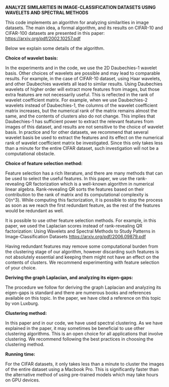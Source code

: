 **ANALYZE SIMILARITIES IN IMAGE-CLASSIFICATION DATASETS USING WAVELETS AND SPECTRAL METHODS**


This code implements an algorithm for analyzing similarities in image datasets. The main idea, a formal algorithm, and its results on CIFAR-10 and CIFAR-100 datasets are presented in this paper: https://arxiv.org/pdf/2002.10257.pdf

Below we explain some details of the algorithm.

**Choice of wavelet basis:**

In the experiments and in the code, we use the 2D Daubechies-1 wavelet basis. Other choices of wavelets are possible and may lead to comparable results. For example, in the case of CIFAR-10 dataset, using Haar wavelets, and other Daubechies wavelets all lead to similar results. Using Daubechies wavelets of higher order will extract more features from images, but those extra features are not necessarily useful. This is reflected in the rank of wavelet coefficient matrix. For example, when we use Daubechies-2 wavelets instead of Daubechies-1, the columns of the wavelet coefficient matrix increases, but the numerical rank of the matrix remains almost the same, and the contents of clusters also do not change. This implies that Daubechies-1 has sufficient power to extract the relevant features from images of this dataset, and results are not sensitive to the choice of wavelet basis. In practice and for other datasets, we recommend that several wavelet basis be used to extract the features and its effect on the numerical rank of wavelet coefficient matrix be investigated. Since this only takes less than a minute for the entire CIFAR dataset, such investigation will not be a computational obstacle.

**Choice of feature selection method:**

Feature selection has a rich literature, and there are many methods that can be used to select the useful features. In this paper, we use the rank-revealing QR factorization which is a well-known algorithm in numerical linear algebra. Rank-revealing QR sorts the features based on their contribution to the rank of matrix and its computational complexity is O(n^3). While computing this factorization, it is possible to stop the process as soon as we reach the first redundant feature, as the rest of the features would be redundant as well.

It is possible to use other feature selection methods. For example, in this paper, we used the Laplacian scores instead of rank-revealing QR factorization:
Using Wavelets and Spectral Methods to Study Patterns in Image-Classification Datasets https://arxiv.org/pdf/2006.09879.pdf

Having redundant features may remove some computational burden from the clustering stage of our algorithm, however discarding such features is not absolutely essential and keeping them might not have an effect on the contents of clusters. We recommend experimenting with feature selection of your choice.

**Deriving the graph Laplacian, and analyzing its eigen-gaps:**

The procedure we follow for deriving the graph Laplacian and analyzing its eigen-gaps is standard and there are numerous books and references available on this topic. In the paper, we have cited a reference on this topic by von Luxburg.

**Clustering method:**

In this paper and in our code, we have used spectral clustering. As we have explained in the paper, it may sometimes be beneficial to use other clustering algorithms. This is an open choice for all applications that involve clustering. We recommend following the best practices in choosing the clustering method.

**Running time:**

For the CIFAR datasets, it only takes less than a minute to cluster the images of the entire dataset using a Macbook Pro. This is significantly faster than the alternative method of using pre-trained models which may take hours on GPU devices.
